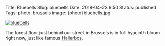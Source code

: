 Title: Bluebells
Slug: bluebells
Date: 2018-04-23 9:50
Status: published
Tags: photo, brussels
image: {photo}bluebells.jpg

[![bluebells]({photo}bluebells.jpg "bluebells")]({static}/pic/bluebells.jpg)

The forest floor just behind our street in Brussels
is in full hyacinth bloom right now, just like
famous [Hallerbos](https://www.hallerbos.be/en/).

